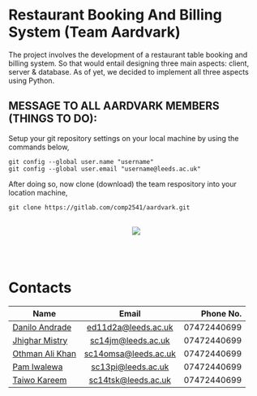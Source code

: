 # Restaurant Booking And Billing System (Team Aardvark)


The project involves the development of a restaurant table booking and billing system. So that would entail designing three main aspects: client, server & database. As of yet, we decided to implement all three aspects using Python.


## MESSAGE TO ALL AARDVARK MEMBERS (THINGS TO DO):

Setup your git repository settings on your local machine by using the commands
below,

`git config --global user.name "username"`  
`git config --global user.email "username@leeds.ac.uk"`
<br>

After doing so, now clone (download) the team respository into your location machine,

`git clone https://gitlab.com/comp2541/aardvark.git`
<br><br>

<p align="center">
  <img src="http://www.barryovereem.com/wp-content/uploads/scrumaster.png"/>
</p>

<br><br>
# Contacts
|                       Name                        |         Email        |   Phone No.  |
| ------------------------------------------------- |:--------------------:| ------------:|
| [Danilo Andrade](https://gitlab.com/u/ed11d2a)    | ed11d2a@leeds.ac.uk  |  07472440699 |
| [Jhighar Mistry](https://gitlab.com/u/sc14jm)     | sc14jm@leeds.ac.uk   |  07472440699 |
| [Othman Ali Khan](https://gitlab.com/u/sc14omsa)  | sc14omsa@leeds.ac.uk |  07472440699 |
| [Pam Iwalewa](https://gitlab.com/u/sc13pi)        | sc13pi@leeds.ac.uk   |  07472440699 |
| [Taiwo Kareem](https://gitlab.com/u/sc14tsk)      | sc14tsk@leeds.ac.uk  |  07472440699 |
